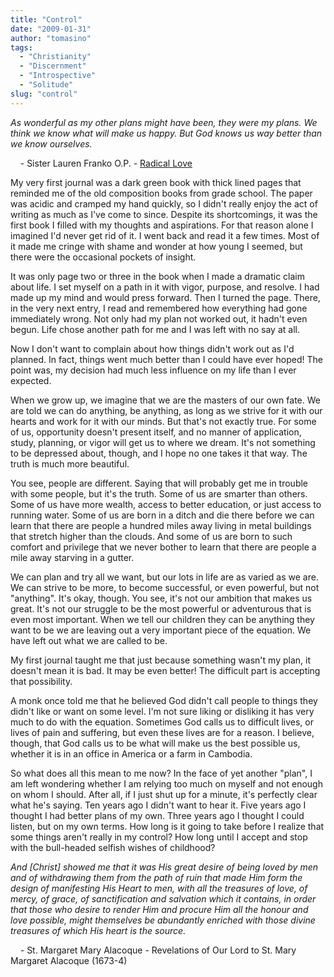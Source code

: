 ```yaml
---
title: "Control"
date: "2009-01-31"
author: "tomasino"
tags:
  - "Christianity"
  - "Discernment"
  - "Introspective"
  - "Solitude"
slug: "control"
---
```


<span style="font-style: italic;">As wonderful as my other plans might
have been, they were my plans. We think we know what will make us happy.
But God knows us way better than we know ourselves.</span>

    - Sister Lauren Franko O.P. - [Radical Love][]

My very first journal was a dark green book with thick lined pages that
reminded me of the old composition books from grade school. The paper
was acidic and cramped my hand quickly, so I didn't really enjoy the act
of writing as much as I've come to since. Despite its shortcomings, it
was the first book I filled with my thoughts and aspirations. For that
reason alone I imagined I'd never get rid of it. I went back and read it
a few times. Most of it made me cringe with shame and wonder at how
young I seemed, but there were the occasional pockets of insight.

It was only page two or three in the book when I made a dramatic claim
about life. I set myself on a path in it with vigor, purpose, and
resolve. I had made up my mind and would press forward. Then I turned
the page. There, in the very next entry, I read and remembered how
everything had gone immediately wrong. Not only had my plan not worked
out, it hadn't even begun. Life chose another path for me and I was left
with no say at all.

Now I don't want to complain about how things didn't work out as I'd
planned. In fact, things went much better than I could have ever hoped!
The point was, my decision had much less influence on my life than I
ever expected.

When we grow up, we imagine that we are the masters of our own fate. We
are told we can do anything, be anything, as long as we strive for it
with our hearts and work for it with our minds. But that's not exactly
true. For some of us, opportunity doesn't present itself, and no manner
of application, study, planning, or vigor will get us to where we dream.
It's not something to be depressed about, though, and I hope no one
takes it that way. The truth is much more beautiful.

You see, people are different. Saying that will probably get me in
trouble with some people, but it's the truth. Some of us are smarter
than others. Some of us have more wealth, access to better education, or
just access to running water. Some of us are born in a ditch and die
there before we can learn that there are people a hundred miles away
living in metal buildings that stretch higher than the clouds. And some
of us are born to such comfort and privilege that we never bother to
learn that there are people a mile away starving in a gutter.

We can plan and try all we want, but our lots in life are as varied as
we are. We can strive to be more, to become successful, or even
powerful, but not "anything". It's okay, though. You see, it's not our
ambition that makes us great. It's not our struggle to be the most
powerful or adventurous that is even most important. When we tell our
children they can be anything they want to be we are leaving out a very
important piece of the equation. We have left out what we are called to
be.

My first journal taught me that just because something wasn't my plan,
it doesn't mean it is bad. It may be even better! The difficult part is
accepting that possibility.

A monk once told me that he believed God didn't call people to things
they didn't like or want on some level. I'm not sure liking or disliking
it has very much to do with the equation. Sometimes God calls us to
difficult lives, or lives of pain and suffering, but even these lives
are for a reason. I believe, though, that God calls us to be what will
make us the best possible us, whether it is in an office in America or a
farm in Cambodia.

So what does all this mean to me now? In the face of yet another "plan",
I am left wondering whether I am relying too much on myself and not
enough on whom I should. After all, if I just shut up for a minute, it's
perfectly clear what he's saying. Ten years ago I didn't want to hear
it. Five years ago I thought I had better plans of my own. Three years
ago I thought I could listen, but on my own terms. How long is it going
to take before I realize that some things aren't really in my control?
How long until I accept and stop with the bull-headed selfish wishes of
childhood?

<span style="font-style: italic;">And [Christ] showed me that it was His
great desire of being loved by men and of withdrawing them from the path
of ruin that made Him form the design of manifesting His Heart to men,
with all the treasures of love, of mercy, of grace, of sanctification
and salvation which it contains, in order that those who desire to
render Him and procure Him all the honour and love possible, might
themselves be abundantly enriched with those divine treasures of which
His heart is the source.</span>

    - St. Margaret Mary Alacoque - Revelations of Our Lord to St. Mary
Margaret Alacoque (1673-4)

  [Radical Love]: https://www.time.com/time/photoessays/2009/radical_love/
